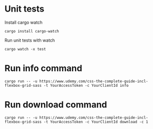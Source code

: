 # Unit tests

Install cargo watch

    cargo install cargo-watch

Run unit tests with watch

    cargo watch -x test


# Run info command

    cargo run -- -u https://www.udemy.com/css-the-complete-guide-incl-flexbox-grid-sass -t YourAccessToken -c YourClientId info

# Run download command

    cargo run -- -u https://www.udemy.com/css-the-complete-guide-incl-flexbox-grid-sass -t YourAccessToken -c YourClientId download -c 1

